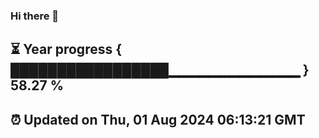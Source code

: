 ### Hi there 👋
⏳ Year progress { █████████████████▁▁▁▁▁▁▁▁▁▁▁▁▁ } 58.27 %
---
⏰ Updated on Thu, 01 Aug 2024 06:13:21 GMT
---

